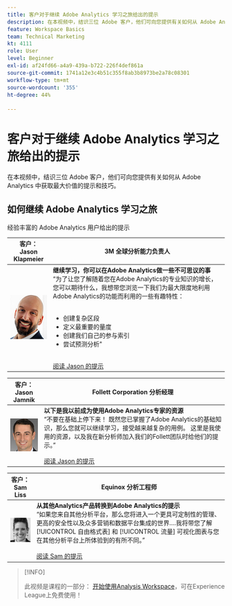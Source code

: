 ```yaml
---
title: 客户对于继续 Adobe Analytics 学习之旅给出的提示
description: 在本视频中，结识三位 Adobe 客户，他们可向您提供有关如何从 Adobe Analytics 中获取最大价值的提示和技巧。
feature: Workspace Basics
team: Technical Marketing
kt: 4111
role: User
level: Beginner
exl-id: af24fd66-a4a9-439a-b722-226f4def861a
source-git-commit: 1741a12e3c4b51c355f8ab3b8973be2a78c08301
workflow-type: tm+mt
source-wordcount: '355'
ht-degree: 44%

---
```


# 客户对于继续 Adobe Analytics 学习之旅给出的提示

在本视频中，结识三位 Adobe 客户，他们可向您提供有关如何从 Adobe Analytics 中获取最大价值的提示和技巧。

## 如何继续 Adobe Analytics 学习之旅

经验丰富的 Adobe Analytics 用户给出的提示

| 客户：<br>Jason Klapmeier | 3M 全球分析能力负责人 |
|------------|------------|
| ![Jason Klapmeier](assets/jasonklapmeier.jpg) | **继续学习，你可以在Adobe Analytics做一些不可思议的事** <br> “为了让您了解随着您在Adobe Analytics的专业知识的增长，您可以期待什么，我想带您浏览一下我们为最大限度地利用Adobe Analytics的功能而利用的一些有趣特性： <br><br><ul><li>创建复杂区段</li><li>定义最重要的量度</li><li>创建我们自己的参与索引</li><li>尝试预测分析&quot;</li></ul><br>[阅读 Jason 的提示](https://experienceleaguecommunities.adobe.com/t5/Adobe-Analytics-Discussions/Incredible-Things-You-Can-Do-in-Adobe-Analytics/td-p/354333) |

| 客户：<br>Jason Jamnik | Follett Corporation 分析经理 |
|------------|------------|
| ![杰森·克拉普迈尔](assets/jasonjamnik.jpg) | **以下是我以前成为使用Adobe Analytics专家的资源** <br> “不要在基础上停下来！ 既然您已掌握了Adobe Analytics的基础知识，那么您就可以继续学习，接受越来越复杂的用例。 这里是我使用的资源，以及我在新分析师加入我们的Follett团队时给他们的提示。”<br><br>[阅读 Jason 的提示](https://experienceleaguecommunities.adobe.com/t5/Adobe-Analytics-Discussions/Here-are-the-resources-I-used-to-become-an-expert-at-using-Adobe/m-p/354226) |

| 客户：<br>Sam Liss | Equinox 分析工程师 |
|------------|------------|
| ![Sam Liss](assets/samliss.jpg) | **从其他Analytics产品转换到Adobe Analytics的提示** <br> “如果您来自其他分析平台，那么您将进入一个更具可定制性的管理、更高的安全性以及众多营销和数据平台集成的世界....我将带您了解 [!UICONTROL 自由格式表] 和 [!UICONTROL 流量] 可视化图表与您在其他分析平台上所体验到的有所不同。”<br><br>[阅读 Sam 的提示](https://experienceleaguecommunities.adobe.com/t5/Adobe-Analytics-Discussions/An-Analyst-s-Quick-Start-Guide-Switching-to-Adobe/td-p/354312) |

>[!INFO]
>
> 此视频是课程的一部分： [开始使用Analysis Workspace](https://experienceleague.adobe.com/?recommended=Analytics-U-1-2020.1.workspace)，可在Experience League上免费使用！
